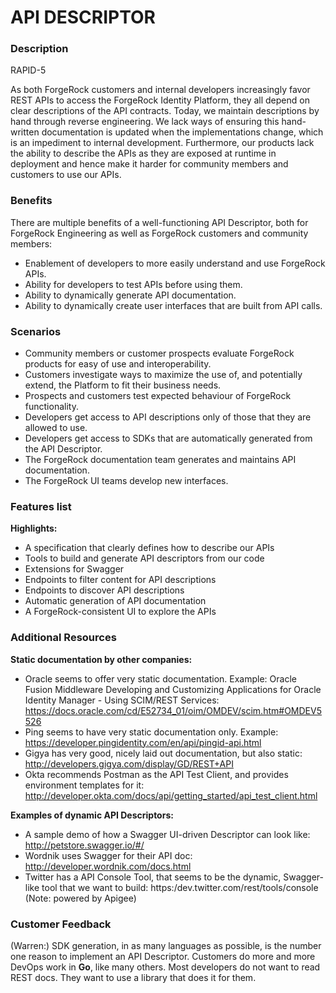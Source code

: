 # API DESCRIPTOR

### Description

RAPID-5

As both ForgeRock customers and internal developers increasingly favor REST APIs to access the ForgeRock Identity Platform, they all depend on clear descriptions of the API contracts. Today, we maintain descriptions by hand through reverse engineering. We lack ways of ensuring this hand-written documentation is updated when the implementations change, which is an impediment to internal development. Furthermore, our products lack the ability to describe the APIs as they are exposed at runtime in deployment and hence make it harder for community members and customers to use our APIs.

### Benefits

There are multiple benefits of a well-functioning API Descriptor, both for ForgeRock Engineering as well as ForgeRock customers and community members:

* Enablement of developers to more easily understand and use ForgeRock APIs.
* Ability for developers to test APIs before using them.
* Ability to dynamically generate API documentation.
* Ability to dynamically create user interfaces that are built from API calls.

### Scenarios

* Community members or customer prospects evaluate ForgeRock products for easy of use and interoperability.
* Customers investigate ways to maximize the use of, and potentially extend, the Platform to fit their business needs.
* Prospects and customers test expected behaviour of ForgeRock functionality.
* Developers get access to API descriptions only of those that they are allowed to use.
* Developers get access to SDKs that are automatically generated from the API Descriptor.
* The ForgeRock documentation team generates and maintains API documentation.
* The ForgeRock UI teams develop new interfaces.

### Features list

**Highlights:**

* A specification that clearly defines how to describe our APIs
* Tools to build and generate API descriptors from our code
* Extensions for Swagger
* Endpoints to filter content for API descriptions
* Endpoints to discover API descriptions
* Automatic generation of API documentation
* A ForgeRock-consistent UI to explore the APIs

### Additional Resources

**Static documentation by other companies:**

* Oracle seems to offer very static documentation. Example: Oracle  Fusion Middleware Developing and Customizing Applications for Oracle Identity Manager - Using SCIM/REST Services: https://docs.oracle.com/cd/E52734_01/oim/OMDEV/scim.htm#OMDEV5526
* Ping seems to have very static documentation only. Example: https://developer.pingidentity.com/en/api/pingid-api.html
* Gigya has very good, nicely laid out documentation, but also static: http://developers.gigya.com/display/GD/REST+API
* Okta recommends Postman as the API Test Client, and provides environment templates for it: http://developer.okta.com/docs/api/getting_started/api_test_client.html

**Examples of dynamic API Descriptors:**

* A sample demo of how a Swagger UI-driven Descriptor can look like: http://petstore.swagger.io/#/
* Wordnik uses Swagger for their API doc: http://developer.wordnik.com/docs.html
* Twitter has a API Console Tool, that seems to be the dynamic, Swagger-like tool that we want to build: https:/dev.twitter.com/rest/tools/console
(Note: powered by Apigee)

### Customer Feedback

(Warren:) SDK generation, in as many languages as possible, is the number one reason to implement an API Descriptor. Customers do more and more DevOps work in **Go**, like many others. Most developers do not want to read REST docs. They want to use a library that does it for them.